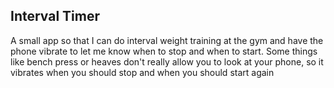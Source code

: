## Interval Timer
A small app so that I can do interval weight training at the gym and have the phone vibrate to let me know when to stop and when to start.
Some things like bench press or heaves don't really allow you to look at your phone, so it vibrates when you should stop and when you should start again
